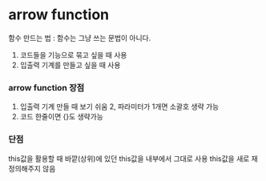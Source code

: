 # arrow function

함수 만드는 법 : 함수는 그냥 쓰는 문법이 아니다.
1. 코드들을 기능으로 묶고 싶을 때 사용
2. 입출력 기계를 만들고 싶을 때 사용


### arrow function 장점
1. 입출력 기계 만들 때 보기 쉬움
2, 파라미터가 1개면 소괄호 생략 가능
3. 코드 한줄이면 {}도 생략가능

### 단점
this값을 활용할 때 바깥(상위)에 있던 this값을 내부에서 그대로 사용
this값을 새로 재정의해주지 않음